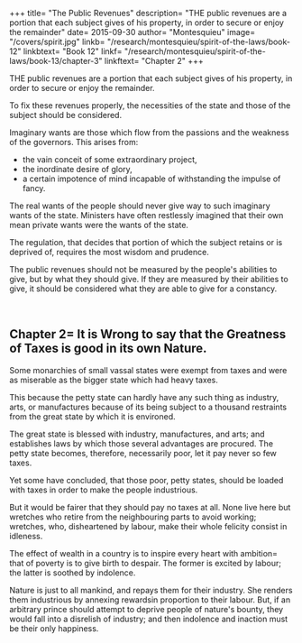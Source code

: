 +++
title= "The Public Revenues"
description= "THE public revenues are a portion that each subject gives of his property, in order to secure or enjoy the remainder"
date= 2015-09-30
author= "Montesquieu"
image= "/covers/spirit.jpg"
linkb= "/research/montesquieu/spirit-of-the-laws/book-12"
linkbtext= "Book 12"
linkf= "/research/montesquieu/spirit-of-the-laws/book-13/chapter-3"
linkftext= "Chapter 2"
+++

THE public revenues are a portion that each subject gives of his property, in order to secure or enjoy the remainder.

To fix these revenues properly, the necessities of the state and those of the subject should be considered. 

Imaginary wants are those which flow from the passions and the weakness of the governors. This arises from:
- the vain conceit of some extraordinary project, 
- the inordinate desire of glory,
- a certain impotence of mind incapable of withstanding the impulse of fancy. 

The real wants of the people should never give way to such imaginary wants of the state. Ministers have often restlessly imagined that their own mean private wants were the wants of the state.

The regulation, that decides that portion of which the subject retains or is deprived of, requires the most wisdom and prudence.

The public revenues should not be measured by the people's abilities to give, but by what they should give. If they are measured by their abilities to give, it should be considered what they are able to give for a constancy.

<br>

## Chapter 2= It is Wrong to say that the Greatness of Taxes is good in its own Nature.

Some monarchies of small vassal states were exempt from taxes and were as miserable as the bigger state which had heavy taxes. 

This because the petty state can hardly have any such thing as industry, arts, or manufactures because of its being subject to a thousand restraints from the great state by which it is environed. 

The great state is blessed with industry, manufactures, and arts; and establishes laws by which those several advantages are procured. The petty state becomes, therefore, necessarily poor, let it pay never so few taxes.

Yet some have concluded, that those poor, petty states, should be loaded with taxes in order to make the people industrious. 

But it would be fairer that they should pay no taxes at all. None live here but wretches who retire from the neighbouring parts to avoid working; wretches, who, disheartened by labour, make their whole felicity consist in idleness.

The effect of wealth in a country is to inspire every heart with ambition= that of poverty is to give birth to despair. The former is excited by labour; the latter is soothed by indolence.

Nature is just to all mankind, and repays them for their industry. She renders them industrious by annexing rewardsin proportion to their labour. But, if an arbitrary prince should attempt to deprive people of nature's bounty, they would fall into a disrelish of industry; and then indolence and inaction must be their only happiness.
